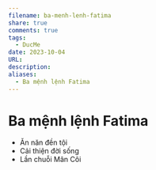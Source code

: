```yaml
---
filename: ba-menh-lenh-fatima
share: true
comments: true
tags:
  - DucMe
date: 2023-10-04
URL: 
description: 
aliases:
  - Ba mệnh lệnh Fatima
---
```

# Ba mệnh lệnh Fatima
- Ăn năn đền tội
- Cải thiện đời sống
- Lần chuỗi Mân Côi
